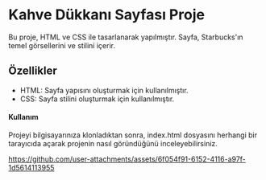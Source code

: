 <h1>Kahve Dükkanı Sayfası Proje</h1>
Bu proje, HTML ve CSS ile tasarlanarak yapılmıştır. Sayfa, Starbucks'ın temel görsellerini ve stilini içerir.

<h2>Özellikler</h2>
<ul>
  <li>HTML: Sayfa yapısını oluşturmak için kullanılmıştır.</li>
<li>CSS: Sayfa stilini oluşturmak için kullanılmıştır.</li>
  </ul>
<h4>Kullanım</h4>
Projeyi bilgisayarınıza klonladıktan sonra, index.html dosyasını herhangi bir tarayıcıda açarak projenin nasıl göründüğünü inceleyebilirsiniz.


https://github.com/user-attachments/assets/6f054f91-6152-4116-a97f-1d5614113955

